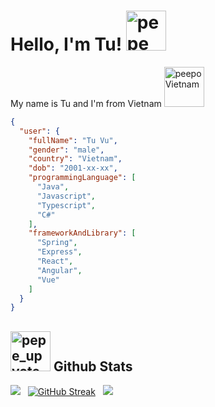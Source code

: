 # Hello, I'm Tu! <img src="https://cdn3.emoji.gg/emojis/7738-pepe-wink.png" width="64px" height="64px" alt="pepe_wink">

My name is Tu and I'm from Vietnam <a href="https://emoji.gg/emoji/6548-peepovietnam"><img src="https://cdn3.emoji.gg/emojis/6548-peepovietnam.gif" width="64px" height="64px" alt="peepoVietnam"></a>

```json
{
  "user": {
    "fullName": "Tu Vu",
    "gender": "male",
    "country": "Vietnam",
    "dob": "2001-xx-xx",
    "programmingLanguage": [
      "Java",
      "Javascript",
      "Typescript",
      "C#"
    ],
    "frameworkAndLibrary": [
      "Spring",
      "Express",
      "React",
      "Angular",
      "Vue"
    ]
  }
}
```

## <img src="https://cdn3.emoji.gg/emojis/3604-pepe-upvote.png" width="64px" height="64px" alt="pepe_upvote"> Github Stats
<img src="https://github-readme-stats.vercel.app/api?username=ntuvu&theme=onedark&show_icons=true&count_private=true"> &nbsp; [![GitHub Streak](http://github-readme-streak-stats.herokuapp.com?user=ntuvu&theme=onedark&date_format=M%20j%5B%2C%20Y%5D)](https://git.io/streak-stats) &nbsp; <img src="https://github-readme-stats.vercel.app/api/top-langs/?username=ntuvu&theme=onedark&layout=compact&langs_count=6">
